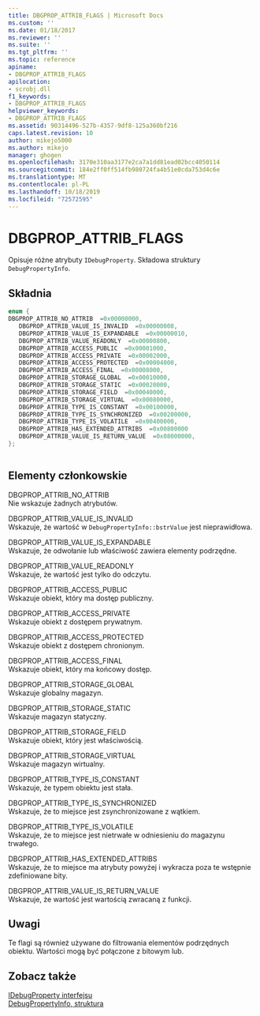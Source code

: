 ```yaml
---
title: DBGPROP_ATTRIB_FLAGS | Microsoft Docs
ms.custom: ''
ms.date: 01/18/2017
ms.reviewer: ''
ms.suite: ''
ms.tgt_pltfrm: ''
ms.topic: reference
apiname:
- DBGPROP_ATTRIB_FLAGS
apilocation:
- scrobj.dll
f1_keywords:
- DBGPROP_ATTRIB_FLAGS
helpviewer_keywords:
- DBGPROP_ATTRIB_FLAGS
ms.assetid: 90314496-527b-4357-9df8-125a360bf216
caps.latest.revision: 10
author: mikejo5000
ms.author: mikejo
manager: ghogen
ms.openlocfilehash: 3170e310aa3177e2ca7a1dd81ead02bcc4050114
ms.sourcegitcommit: 184e2ff0ff514fb980724fa4b51e0cda753d4c6e
ms.translationtype: MT
ms.contentlocale: pl-PL
ms.lasthandoff: 10/18/2019
ms.locfileid: "72572595"
---
```

# <a name="dbgprop_attrib_flags"></a>DBGPROP_ATTRIB_FLAGS
Opisuje różne atrybuty `IDebugProperty`. Składowa struktury `DebugPropertyInfo`.  
  
## <a name="syntax"></a>Składnia  
  
```cpp
enum {  
DBGPROP_ATTRIB_NO_ATTRIB  =0x00000000,  
   DBGPROP_ATTRIB_VALUE_IS_INVALID  =0x00000008,  
   DBGPROP_ATTRIB_VALUE_IS_EXPANDABLE  =0x00000010,  
   DBGPROP_ATTRIB_VALUE_READONLY  =0x00000800,  
   DBGPROP_ATTRIB_ACCESS_PUBLIC  =0x00001000,  
   DBGPROP_ATTRIB_ACCESS_PRIVATE  =0x00002000,  
   DBGPROP_ATTRIB_ACCESS_PROTECTED  =0x00004000,  
   DBGPROP_ATTRIB_ACCESS_FINAL  =0x00008000,  
   DBGPROP_ATTRIB_STORAGE_GLOBAL  =0x00010000,  
   DBGPROP_ATTRIB_STORAGE_STATIC  =0x00020000,  
   DBGPROP_ATTRIB_STORAGE_FIELD  =0x00040000,  
   DBGPROP_ATTRIB_STORAGE_VIRTUAL  =0x00080000,  
   DBGPROP_ATTRIB_TYPE_IS_CONSTANT  =0x00100000,  
   DBGPROP_ATTRIB_TYPE_IS_SYNCHRONIZED  =0x00200000,  
   DBGPROP_ATTRIB_TYPE_IS_VOLATILE  =0x00400000,  
   DBGPROP_ATTRIB_HAS_EXTENDED_ATTRIBS  =0x00800000  
   DBGPROP_ATTRIB_VALUE_IS_RETURN_VALUE  =0x08000000,  
};  
  
```  
  
## <a name="members"></a>Elementy członkowskie  
 DBGPROP_ATTRIB_NO_ATTRIB  
 Nie wskazuje żadnych atrybutów.  
  
 DBGPROP_ATTRIB_VALUE_IS_INVALID  
 Wskazuje, że wartość w `DebugPropertyInfo::bstrValue` jest nieprawidłowa.  
  
 DBGPROP_ATTRIB_VALUE_IS_EXPANDABLE  
 Wskazuje, że odwołanie lub właściwość zawiera elementy podrzędne.  
  
 DBGPROP_ATTRIB_VALUE_READONLY  
 Wskazuje, że wartość jest tylko do odczytu.  
  
 DBGPROP_ATTRIB_ACCESS_PUBLIC  
 Wskazuje obiekt, który ma dostęp publiczny.  
  
 DBGPROP_ATTRIB_ACCESS_PRIVATE  
 Wskazuje obiekt z dostępem prywatnym.  
  
 DBGPROP_ATTRIB_ACCESS_PROTECTED  
 Wskazuje obiekt z dostępem chronionym.  
  
 DBGPROP_ATTRIB_ACCESS_FINAL  
 Wskazuje obiekt, który ma końcowy dostęp.  
  
 DBGPROP_ATTRIB_STORAGE_GLOBAL  
 Wskazuje globalny magazyn.  
  
 DBGPROP_ATTRIB_STORAGE_STATIC  
 Wskazuje magazyn statyczny.  
  
 DBGPROP_ATTRIB_STORAGE_FIELD  
 Wskazuje obiekt, który jest właściwością.  
  
 DBGPROP_ATTRIB_STORAGE_VIRTUAL  
 Wskazuje magazyn wirtualny.  
  
 DBGPROP_ATTRIB_TYPE_IS_CONSTANT  
 Wskazuje, że typem obiektu jest stała.  
  
 DBGPROP_ATTRIB_TYPE_IS_SYNCHRONIZED  
 Wskazuje, że to miejsce jest zsynchronizowane z wątkiem.  
  
 DBGPROP_ATTRIB_TYPE_IS_VOLATILE  
 Wskazuje, że to miejsce jest nietrwałe w odniesieniu do magazynu trwałego.  
  
 DBGPROP_ATTRIB_HAS_EXTENDED_ATTRIBS  
 Wskazuje, że to miejsce ma atrybuty powyżej i wykracza poza te wstępnie zdefiniowane bity.  
  
 DBGPROP_ATTRIB_VALUE_IS_RETURN_VALUE  
 Wskazuje, że wartość jest wartością zwracaną z funkcji.  
  
## <a name="remarks"></a>Uwagi  
 Te flagi są również używane do filtrowania elementów podrzędnych obiektu. Wartości mogą być połączone z bitowym lub.  
  
## <a name="see-also"></a>Zobacz także  
 [IDebugProperty   interfejsu](../../winscript/reference/idebugproperty-interface.md)  
 [DebugPropertyInfo, struktura](../../winscript/reference/debugpropertyinfo-structure.md)
